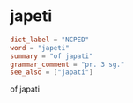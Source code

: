 # japeti

``` toml
dict_label = "NCPED"
word = "japeti"
summary = "of japati"
grammar_comment = "pr. 3 sg."
see_also = ["japati"]
```

of japati

